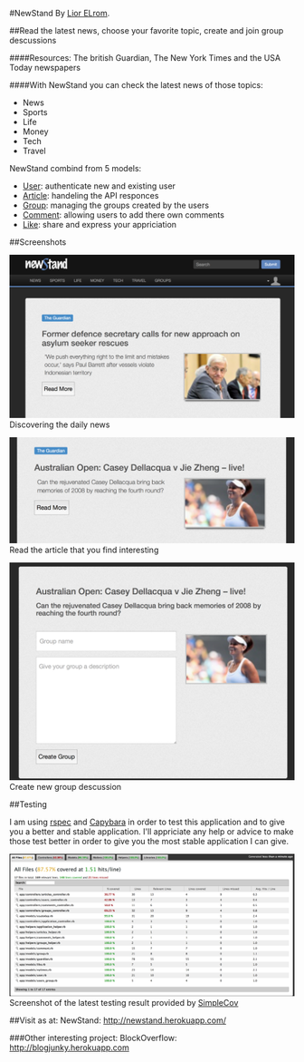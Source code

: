 #NewStand
By [Lior ELrom](http://liormb.com/).

##Read the latest news, choose your favorite topic, create and join group descussions

####Resources: The british Guardian, The New York Times and the USA Today newspapers

####With NewStand you can check the latest news of those topics:
* News
* Sports
* Life
* Money
* Tech
* Travel

NewStand combind from 5 models:
* [User](https://github.com/liormb/NewStand/blob/master/app/models/user.rb): authenticate new and existing user
* [Article](https://github.com/liormb/NewStand/blob/master/app/models/article.rb): handeling the API responces
* [Group](https://github.com/liormb/NewStand/blob/master/app/models/group.rb): managing the groups created by the users
* [Comment](https://github.com/liormb/NewStand/blob/master/app/models/comment.rb): allowing users to add there own comments
* [Like](https://github.com/liormb/NewStand/blob/master/app/models/like.rb): share and express your appriciation


##Screenshots

![Example1](app/assets/images/main-page.png)
Discovering the daily news

![Example2](app/assets/images/article.png)
Read the article that you find interesting

![Example3](app/assets/images/create-group.png)
Create new group descussion

##Testing

I am using [rspec](http://rspec.info) and [Capybara](https://github.com/jnicklas/capybara) in order to test this application and to give you a better and stable application.
I'll appriciate any help or advice to make those test better in order to give you the most stable application I can give.

![Example1](app/assets/images/simplecov.png)
Screenshot of the latest testing result provided by [SimpleCov](https://github.com/colszowka/simplecov)



##Visit as at:
NewStand: http://newstand.herokuapp.com/

###Other interesting project:
BlockOverflow: http://blogjunky.herokuapp.com

